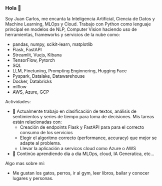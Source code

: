 ### Hola 👋

Soy Juan Carlos, me encanta la Inteligencia Artificial, Ciencia de Datos y Machine Learning, MLOps y Cloud.
Trabajo con Python como lenguaje principal en modelos de NLP, Computer Vision haciendo uso de herramientas, frameworks y servicios de la nube como:
- pandas, numpy, scikit-learn, matplotlib
- Flask, FastAPI
- Streamlit, Vuejs, Kibana
- TensorFlow, Pytorch
- SQL
- LLM, Finetuning, Prompting Enginnering, Hugging Face
-  Pyspark, Datalake, Datawarehouse
- Docker, Databricks
- mlflow
- AWS, Azure, GCP


Actividades:

- 🔭 Actualmente trabajo en clasificación de textos, análisis de sentimientos y series de tiempo para toma de decisiones. Mis tareas están relacionadas con:
  -  Creación de endpoints Flask y FastAPI para  para el correcto consumo de los servicios
  -  Elegir el algoritmo correcto (performance, accuracy) que mejor se adapte al problema.
  -  Llevar la aplicación a servicos cloud como Azure o AWS
- 🌱 Continúo aprendiendo dia a dia MLOps, cloud, IA Generatica, etc...

Algo mas sobre mí:
- Me gustan los gatos, perros, ir al gym, leer libros, bailar y conocer lugares y personas.

